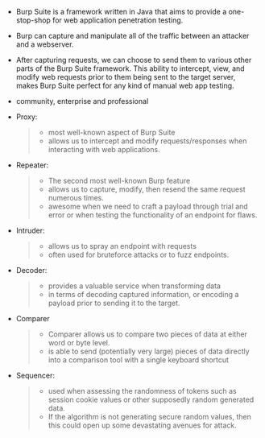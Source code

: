 -  Burp Suite is a framework written in Java that aims to provide a one-stop-shop for web application penetration testing.
- Burp can capture and manipulate all of the traffic between an attacker and a webserver. 
- After capturing requests, we can choose to send them to various other parts of the Burp Suite framework. This ability to intercept, view,
and modify web requests prior to them being sent to the target server, makes Burp Suite perfect for any kind of manual web app testing.
- community, enterprise and professional

- Proxy: 
  > - most well-known aspect of Burp Suite
  > - allows us to intercept and modify requests/responses when interacting with web applications.
 
- Repeater: 
  > - The second most well-known Burp feature
  > - allows us to capture, modify, then resend the same request numerous times. 
  > - awesome when we need to craft a payload through trial and error or when testing the functionality of an endpoint for flaws.
  
- Intruder: 
  > - allows us to spray an endpoint with requests
  > - often used for bruteforce attacks or to fuzz endpoints.
- Decoder: 
  > - provides a valuable service when transforming data 
  > - in terms of decoding captured information, or encoding a payload prior to sending it to the target.

- Comparer
  > - Comparer allows us to compare two pieces of data at either word or byte level. 
  > - is able to send (potentially very large) pieces of data directly into a comparison tool with a single keyboard shortcut 

- Sequencer: 
  > - used when assessing the randomness of tokens such as session cookie values or other supposedly random generated data. 
  > - If the algorithm is not generating secure random values, then this could open up some devastating avenues for attack.
